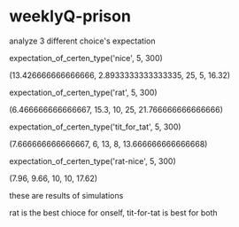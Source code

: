 # weeklyQ-prison

analyze 3 different choice's expectation

expectation_of_certen_type('nice', 5, 300)

(13.426666666666666, 2.8933333333333335, 25, 5, 16.32)

expectation_of_certen_type('rat', 5, 300)

(6.466666666666667, 15.3, 10, 25, 21.766666666666666)

expectation_of_certen_type('tit_for_tat', 5, 300)

(7.666666666666667, 6, 13, 8, 13.666666666666668)

expectation_of_certen_type('rat-nice', 5, 300)

(7.96, 9.66, 10, 10, 17.62)

these are results of simulations

rat is the best chioce for onself, tit-for-tat is best for both
